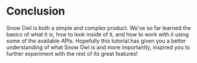 # Conclusion

Snow Owl is both a simple and complex product. We’ve so far learned the basics of what it is, how to look inside of it, and how to work with it using some of the available APIs. Hopefully this tutorial has given you a better understanding of what Snow Owl is and more importantly, inspired you to further experiment with the rest of its great features!

